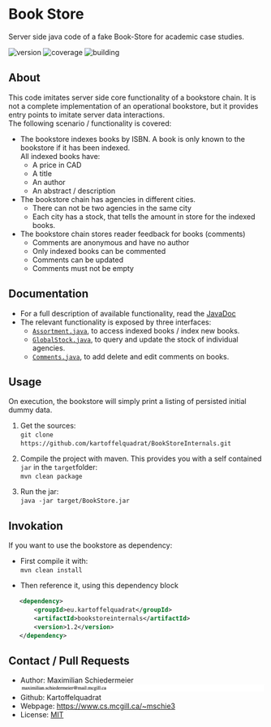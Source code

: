 # Book Store

Server side java code of a fake Book-Store for academic case studies.

![version](https://img.shields.io/badge/version-1.2-brightgreen)
![coverage](https://img.shields.io/badge/coverage-93%25-brightgreen)
![building](https://img.shields.io/badge/build-passing-brightgreen)

## About

This code imitates server side core functionality of a bookstore chain. It is not a complete implementation of an operational bookstore, but it provides entry points to imitate server data interactions.  
The following scenario / functionality is covered:

 * The bookstore indexes books by ISBN. A book is only known to the bookstore if it has been indexed.  
 All indexed books have:
   * A price in CAD
   * A title
   * An author
   * An abstract / description
 * The bookstore chain has agencies in different cities.
   * There can not be two agencies in the same city
   * Each city has a stock, that tells the amount in store for the indexed books.
 * The bookstore chain stores reader feedback for books (comments)
   * Comments are anonymous and have no author
   * Only indexed books can be commented
   * Comments can be updated
   * Comments must not be empty

## Documentation

 * For a full description of available functionality, read the [JavaDoc](https://kartoffelquadrat.github.io/BookStoreInternals/eu/kartoffelquadrat/bookstoreinternals/package-summary.html)
 * The relevant functionality is exposed by three interfaces:
    * [```Assortment.java```](https://kartoffelquadrat.github.io/BookStoreInternals/eu/kartoffelquadrat/bookstoreinternals/Assortment.html), to access indexed books / index new books.
    * [```GlobalStock.java```](https://kartoffelquadrat.github.io/BookStoreInternals/eu/kartoffelquadrat/bookstoreinternals/GlobalStock.html), to query and update the stock of individual agencies.
    * [```Comments.java```](https://kartoffelquadrat.github.io/BookStoreInternals/eu/kartoffelquadrat/bookstoreinternals/Comments.html), to add delete and edit comments on books.

## Usage

On execution, the bookstore will simply print a listing of persisted initial dummy data.

 1. Get the sources:  
```git clone https://github.com/kartoffelquadrat/BookStoreInternals.git```

 2. Compile the project with maven. This provides you with a self contained ```jar``` in the ```target```folder:  
```mvn clean package```
 
 3. Run the jar:  
 ```java -jar target/BookStore.jar```

## Invokation

If you want to use the bookstore as dependency:

 * First compile it with:  
```mvn clean install```

 * Then reference it, using this dependency block  
```xml
   <dependency>
       <groupId>eu.kartoffelquadrat</groupId>
       <artifactId>bookstoreinternals</artifactId>
       <version>1.2</version>
   </dependency>
```

## Contact / Pull Requests

 * Author: Maximilian Schiedermeier ![email](email.png)
 * Github: Kartoffelquadrat
 * Webpage: https://www.cs.mcgill.ca/~mschie3
 * License: [MIT](https://opensource.org/licenses/MIT)

